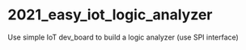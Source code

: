 # 2021_easy_iot_logic_analyzer
Use simple IoT dev_board to build a logic analyzer (use SPI interface)
